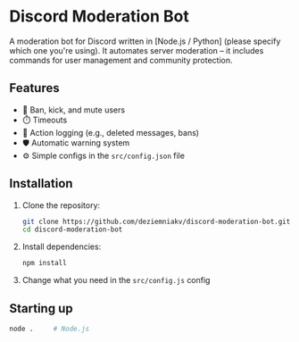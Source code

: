 # Discord Moderation Bot

A moderation bot for Discord written in [Node.js / Python] (please specify which one you're using).
It automates server moderation – it includes commands for user management and community protection.

## Features
- 🔨 Ban, kick, and mute users
- ⏱️ Timeouts
- 📜 Action logging (e.g., deleted messages, bans)
- 🛡️ Automatic warning system
- ⚙️ Simple configs in the `src/config.json` file

## Installation
1. Clone the repository:
   ```bash
   git clone https://github.com/deziemniakv/discord-moderation-bot.git
   cd discord-moderation-bot


2. Install dependencies:

   ```bash
   npm install
   ```

3. Change what you need in the `src/config.js` config

## Starting up

```bash
node .     # Node.js
```
